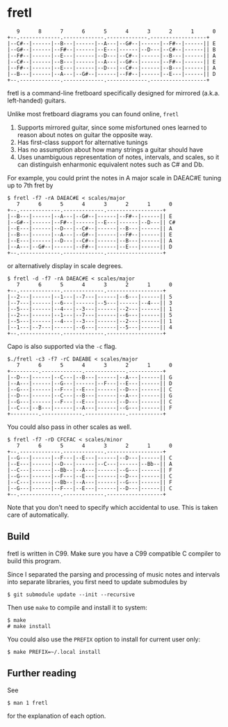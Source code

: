 fretl
=====

       9      8      7      6      5      4      3      2      1      0
    +--.-------------.-------------.-------------.------------------+
    |--C#--|------|--B---|------|--A---|--G#--|------|--F#--|------|| E
    |--G#--|------|--F#--|------|--E---|------|--D---|--C#--|------|| B
    |--F#--|------|--E---|------|--D---|--C#--|------|--B---|------|| A
    |--C#--|------|--B---|------|--A---|--G#--|------|--F#--|------|| E
    |--F#--|------|--E---|------|--D---|--C#--|------|--B---|------|| A
    |--B---|------|--A---|--G#--|------|--F#--|------|--E---|------|| D
    +--.-------------.-------------.-------------.------------------+

fretl is a command-line fretboard specifically designed for mirrored (a.k.a.
left-handed) guitars.

Unlike most fretboard diagrams you can found online, `fretl`

1. Supports mirrored guitar, since some misfortuned ones learned to reason
   about notes on guitar the opposite way.
2. Has first-class support for alternative tunings
3. Has no assumption about how many strings a guitar should have
4. Uses unambiguous representation of notes, intervals, and scales, so it can
   distinguish enharmonic equivalent notes such as C# and Db.

For example, you could print the notes in A major scale in DAEAC#E tuning up to
7th fret by

    $ fretl -f7 -rA DAEAC#E < scales/major
       7      6      5      4      3      2      1      0
    +--.-------------.-------------.------------------+
    |--B---|------|--A---|--G#--|------|--F#--|------|| E
    |--G#--|------|--F#--|------|--E---|------|--D---|| C#
    |--E---|------|--D---|--C#--|------|--B---|------|| A
    |--B---|------|--A---|--G#--|------|--F#--|------|| E
    |--E---|------|--D---|--C#--|------|--B---|------|| A
    |--A---|--G#--|------|--F#--|------|--E---|------|| D
    +--.-------------.-------------.------------------+

or alternatively display in scale degrees.

    $ fretl -d -f7 -rA DAEAC#E < scales/major
       7      6      5      4      3      2      1      0
    +--.-------------.-------------.------------------+
    |--2---|------|--1---|--7---|------|--6---|------|| 5
    |--7---|------|--6---|------|--5---|------|--4---|| 3
    |--5---|------|--4---|--3---|------|--2---|------|| 1
    |--2---|------|--1---|--7---|------|--6---|------|| 5
    |--5---|------|--4---|--3---|------|--2---|------|| 1
    |--1---|--7---|------|--6---|------|--5---|------|| 4
    +--.-------------.-------------.------------------+

Capo is also supported via the `-c` flag.

    $./fretl -c3 -f7 -rC DAEABE < scales/major
       7      6      5      4      3      2      1      0
    +---------.-------------.-------------.-----------+
    |--D---|------|--C---|--B---|------|--A---|------|| G
    |--A---|------|--G---|------|--F---|--E---|------|| D
    |--G---|------|--F---|--E---|------|--D---|------|| C
    |--D---|------|--C---|--B---|------|--A---|------|| G
    |--G---|------|--F---|--E---|------|--D---|------|| C
    |--C---|--B---|------|--A---|------|--G---|------|| F
    +---------.-------------.-------------.-----------+

You could also pass in other scales as well.

    $ fretl -f7 -rD CFCFAC < scales/minor
       7      6      5      4      3      2      1      0
    +--.-------------.-------------.------------------+
    |--G---|------|--F---|--E---|------|--D---|------|| C
    |--E---|------|--D---|------|--C---|------|--Bb--|| A
    |--C---|------|--Bb--|--A---|------|--G---|------|| F
    |--G---|------|--F---|--E---|------|--D---|------|| C
    |--C---|------|--Bb--|--A---|------|--G---|------|| F
    |--G---|------|--F---|--E---|------|--D---|------|| C
    +--.-------------.-------------.------------------+

Note that you don't need to specify which accidental to use. This is taken care
of automatically.

Build
-----

fretl is written in C99. Make sure you have a C99 compatible C compiler to
build this program.

Since I separated the parsing and processing of music notes and intervals into
separate libraries, you first need to update submodules by

    $ git submodule update --init --recursive

Then use `make` to compile and install it to system:

    $ make
    # make install

You could also use the `PREFIX` option to install for current user only:

    $ make PREFIX=~/.local install

Further reading
---------------

See

    $ man 1 fretl

for the explanation of each option.
